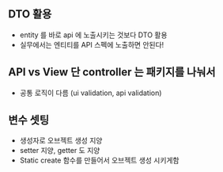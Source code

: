 

## DTO 활용
- entity 를 바로 api 에 노출시키는 것보다 DTO 활용
- 실무에서는 엔티티를 API 스펙에 노출하면 안된다!

## API vs View 단 controller 는 패키지를 나눠서 
- 공통 로직이 다름 (ui validation, api validation)

## 변수 셋팅
- 생성자로 오브젝트 생성 지양
- setter 지양, getter 도 지양
- Static create 함수를 만들어서 오브젝트 생성 시키게함

